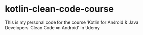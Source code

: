 # kotlin-clean-code-course
This is my personal code for the course 'Kotlin for Android &amp; Java Developers: Clean Code on Android' in Udemy
